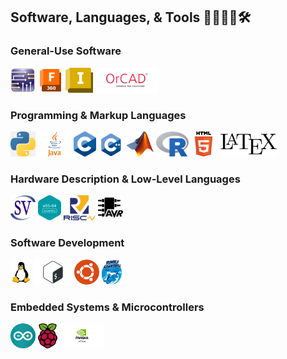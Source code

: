 ## Software, Languages, & Tools 👨‍💻👷‍♂️🛠️

### General-Use Software
<p>
  <img src="./logos/multisim.png" height="40">
  <img src="./logos/fusion.png" height="40">
  <img src="./logos/inventor.png" height="40">
  <img src="./logos/pspice.png" height="40">
</p>

### Programming & Markup Languages
<p>
  <img src="./logos/python.webp" height="40">
  <img src="./logos/java.png" height="40">
  <img src="./logos/c.png" height="40">
  <img src="./logos/cpp.png" height="40">
  <img src="./logos/matlab.png" height="40">
  <img src="./logos/r.png" height="40">
  <img src="./logos/html.png" height="40">
  <img src="./logos/latex.png" height="40">
</p>

### Hardware Description & Low-Level Languages
<p>
  <img src="./logos/sv.png" height="40">
  <img src="./logos/x86.png" height="40">
  <img src="./logos/riscv.png" height="40">
  <img src="./logos/avr.webp" height="40">
</p>

### Software Development
<p>
  <img src="./logos/linux.png" height="40">
  <img src="./logos/bash.png" height="40">
  <img src="./logos/ubuntu.svg" height="40">
  <img src="./logos/humble.png" height="40">
</p>

### Embedded Systems & Microcontrollers
<p>
  <img src="./logos/arduino.png" height="40">
  <img src="./logos/raspi.png" height="40">
  <img src="./logos/jetson.png" height="40">
</p>


<!--
**zichungao88/zichungao88** is a ✨ _special_ ✨ repository because its `README.md` (this file) appears on your GitHub profile.

Here are some ideas to get you started:

- 🔭 I’m currently working on ...
- 🌱 I’m currently learning ...
- 👯 I’m looking to collaborate on ...
- 🤔 I’m looking for help with ...
- 💬 Ask me about ...
- 📫 How to reach me: ...
- 😄 Pronouns: ...
- ⚡ Fun fact: ...
-->
